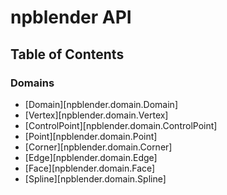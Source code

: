 # npblender API

## Table of Contents

### Domains
- [Domain][npblender.domain.Domain]
- [Vertex][npblender.domain.Vertex]
- [ControlPoint][npblender.domain.ControlPoint]
- [Point][npblender.domain.Point]
- [Corner][npblender.domain.Corner]
- [Edge][npblender.domain.Edge]
- [Face][npblender.domain.Face]
- [Spline][npblender.domain.Spline]


